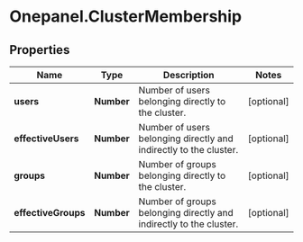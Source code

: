 # Onepanel.ClusterMembership

## Properties
Name | Type | Description | Notes
------------ | ------------- | ------------- | -------------
**users** | **Number** | Number of users belonging directly to the cluster. | [optional] 
**effectiveUsers** | **Number** | Number of users belonging directly and indirectly to the cluster. | [optional] 
**groups** | **Number** | Number of groups belonging directly to the cluster. | [optional] 
**effectiveGroups** | **Number** | Number of groups belonging directly and indirectly to the cluster. | [optional] 


